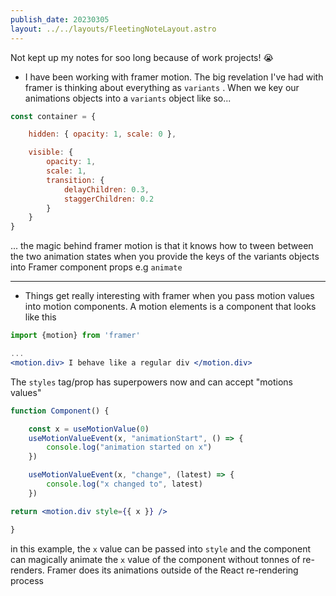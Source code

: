 ```yaml
---
publish_date: 20230305    
layout: ../../layouts/FleetingNoteLayout.astro
---
```

 Not kept up my notes for soo long because of work projects! 😭 

 - I have been working with framer motion. The big revelation I've had with framer is thinking about everything as `variants` .   When we key our animations objects into a `variants` object like so...

```js
const container = {

	hidden: { opacity: 1, scale: 0 },

	visible: {
		opacity: 1,
		scale: 1,
		transition: {
			delayChildren: 0.3,
			staggerChildren: 0.2
		}
	}
}
```


... the magic behind framer motion is that it knows how to tween between the two animation states when you provide the keys of the variants objects into Framer component props e.g `animate`

---

- Things get really interesting with framer when you pass motion values into motion components. A motion elements is a component that looks like this 
  
```jsx
import {motion} from 'framer'

...
<motion.div> I behave like a regular div </motion.div>
```

The `styles` tag/prop has superpowers now and can accept  "motions values"

```jsx
function Component() {

	const x = useMotionValue(0)
	useMotionValueEvent(x, "animationStart", () => {
		console.log("animation started on x")
	})

	useMotionValueEvent(x, "change", (latest) => {
		console.log("x changed to", latest)
	})

return <motion.div style={{ x }} />

}
```

in this example, the `x` value can be passed into `style` and the component can magically animate the `x` value of the component without tonnes of re-renders. Framer does its animations outside of the React re-rendering process


